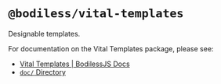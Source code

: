 # `@bodiless/vital-templates`

Designable templates.

For documentation on the Vital Templates package, please see:

- [Vital Templates | BodilessJS Docs](https://johnsonandjohnson.github.io/Bodiless-JS/#/VitalDesignSystem/Components/VitalTemplates/)
- [`doc/` Directory](./doc)
